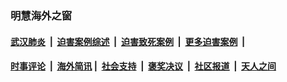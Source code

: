 
### 明慧海外之窗

####  [武汉肺炎](indexes/365.md?t=06131600) &nbsp;|&nbsp;  [迫害案例综述](indexes/328.md?t=06131600) &nbsp;|&nbsp; [迫害致死案例](indexes/277.md?t=06131600)  &nbsp;|&nbsp; [更多迫害案例](indexes/81.md?t=06131600)  &nbsp;|&nbsp; 
####  [时事评论](indexes/19.md?t=06131600) &nbsp;|&nbsp; [海外简讯](indexes/245.md?t=06131600)&nbsp;|&nbsp;  [社会支持](indexes/140.md?t=06131600) &nbsp;|&nbsp; [褒奖决议](indexes/282.md?t=06131600) &nbsp;|&nbsp; [社区报道](indexes/91.md?t=06131600)  &nbsp;|&nbsp; [天人之间](indexes/78.md?t=06131600) 

